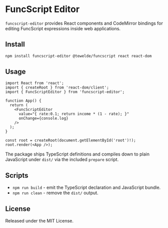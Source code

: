 # FuncScript Editor

`funcscript-editor` provides React components and CodeMirror bindings for editing FuncScript expressions inside web applications.

## Install
```bash
npm install funcscript-editor @tewelde/funcscript react react-dom
```

## Usage
```tsx
import React from 'react';
import { createRoot } from 'react-dom/client';
import { FuncScriptEditor } from 'funcscript-editor';

function App() {
  return (
    <FuncScriptEditor
      value="{ rate:0.1; return income * (1 - rate); }"
      onChange={console.log}
    />
  );
}

const root = createRoot(document.getElementById('root')!);
root.render(<App />);
```

The package ships TypeScript definitions and compiles down to plain JavaScript under `dist/` via the included `prepare` script.

## Scripts
- `npm run build` - emit the TypeScript declaration and JavaScript bundle.
- `npm run clean` - remove the `dist/` output.

## License
Released under the MIT License.
